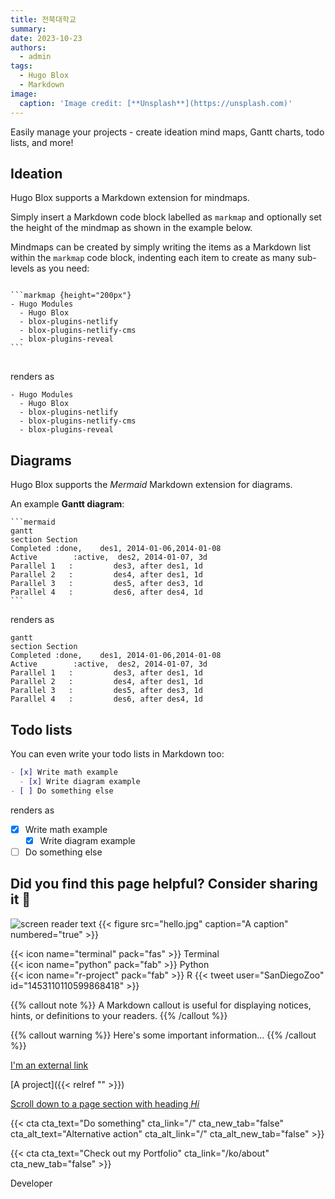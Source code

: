 ```yaml
---
title: 전북대학교
summary: 
date: 2023-10-23
authors:
  - admin
tags:
  - Hugo Blox
  - Markdown
image:
  caption: 'Image credit: [**Unsplash**](https://unsplash.com)'
---
```


Easily manage your projects - create ideation mind maps, Gantt charts, todo lists, and more!

## Ideation

Hugo Blox supports a Markdown extension for mindmaps.

Simply insert a Markdown code block labelled as `markmap` and optionally set the height of the mindmap as shown in the example below.

Mindmaps can be created by simply writing the items as a Markdown list within the `markmap` code block, indenting each item to create as many sub-levels as you need:

<div class="highlight">
<pre class="chroma">
<code>
```markmap {height="200px"}
- Hugo Modules
  - Hugo Blox
  - blox-plugins-netlify
  - blox-plugins-netlify-cms
  - blox-plugins-reveal
```
</code>
</pre>
</div>

renders as

```markmap {height="200px"}
- Hugo Modules
  - Hugo Blox
  - blox-plugins-netlify
  - blox-plugins-netlify-cms
  - blox-plugins-reveal
```

## Diagrams

Hugo Blox supports the _Mermaid_ Markdown extension for diagrams.

An example **Gantt diagram**:

    ```mermaid
    gantt
    section Section
    Completed :done,    des1, 2014-01-06,2014-01-08
    Active        :active,  des2, 2014-01-07, 3d
    Parallel 1   :         des3, after des1, 1d
    Parallel 2   :         des4, after des1, 1d
    Parallel 3   :         des5, after des3, 1d
    Parallel 4   :         des6, after des4, 1d
    ```

renders as

```mermaid
gantt
section Section
Completed :done,    des1, 2014-01-06,2014-01-08
Active        :active,  des2, 2014-01-07, 3d
Parallel 1   :         des3, after des1, 1d
Parallel 2   :         des4, after des1, 1d
Parallel 3   :         des5, after des3, 1d
Parallel 4   :         des6, after des4, 1d
```

## Todo lists

You can even write your todo lists in Markdown too:

```markdown
- [x] Write math example
  - [x] Write diagram example
- [ ] Do something else
```

renders as

- [x] Write math example
  - [x] Write diagram example
- [ ] Do something else

## Did you find this page helpful? Consider sharing it 🙌

![screen reader text](hello.jpg "caption")
{{< figure src="hello.jpg" caption="A caption" numbered="true" >}}

{{< icon name="terminal" pack="fas" >}} Terminal  
{{< icon name="python" pack="fab" >}} Python  
{{< icon name="r-project" pack="fab" >}} R
{{< tweet user="SanDiegoZoo" id="1453110110599868418" >}}

{{% callout note %}}
A Markdown callout is useful for displaying notices, hints, or definitions to your readers.
{{% /callout %}}

{{% callout warning %}}
Here's some important information...
{{% /callout %}}

[I'm an external link](https://www.google.com)

[A project]({{< relref "" >}})

[Scroll down to a page section with heading *Hi*](#hi)

{{< cta cta_text="Do something" cta_link="/" cta_new_tab="false" cta_alt_text="Alternative action" cta_alt_link="/" cta_alt_new_tab="false" >}}

{{< cta cta_text="Check out my Portfolio" cta_link="/ko/about" cta_new_tab="false" >}}



<!DOCTYPE html>
<html lang="en">
<head>
  <meta charset="UTF-8">
  <meta name="viewport" content="width=device-width, initial-scale=1.0">
  <title>Typed.js Example</title>
  <!-- Include Typed.js library -->
  <script src="https://cdn.jsdelivr.net/npm/typed.js@2.0.12"></script>
</head>
<body>

  <span class="typed" data-typed-items="Designer, Developer, Freelancer, Photographer">Developer</span>

  <script>
    document.addEventListener('DOMContentLoaded', function() {
      var typedItems = document.querySelector('.typed').getAttribute('data-typed-items').split(',');
      new Typed('.typed', {
        strings: typedItems,
        typeSpeed: 100,
        backSpeed: 50,
        backDelay: 2000,
        loop: true
      });
    });
  </script>

</body>
</html>
